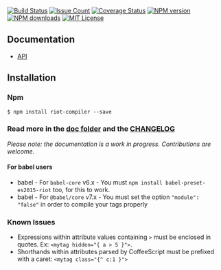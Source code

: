 [![Build Status][travis-image]][travis-url]
[![Issue Count][codeclimate-image]][codeclimate-url]
[![Coverage Status][coverage-image]][coverage-url]
[![NPM version][npm-version-image]][npm-url]
[![NPM downloads][npm-downloads-image]][npm-url]
[![MIT License][license-image]][license-url]

## Documentation

- [API](doc/)

## Installation

### Npm

`$ npm install riot-compiler --save`

### Read more in the [doc folder](doc/) and the [CHANGELOG](CHANGELOG.md)

_Please note: the documentation is a work in progress. Contributions are welcome._

#### For babel users

* babel - For `babel-core` v6.x - You must `npm install babel-preset-es2015-riot` too, for this to work.
* babel - For `@babel/core` v7.x - You must set the option `"module": "false"` in order to compile your tags properly

### Known Issues

* Expressions within attribute values containing `>` must be enclosed in quotes. Ex: `<mytag hidden="{ a > 5 }">`.
* Shorthands within attributes parsed by CoffeeScript must be prefixed with a caret: `<mytag class="{^ c:1 }">`

[travis-image]:  https://img.shields.io/travis/riot/compiler.svg?style=flat-square
[travis-url]:    https://travis-ci.org/riot/compiler
[license-image]: https://img.shields.io/badge/license-MIT-000000.svg?style=flat-square
[license-url]:   LICENSE.txt
[npm-version-image]:   https://img.shields.io/npm/v/riot-compiler.svg?style=flat-square
[npm-downloads-image]: https://img.shields.io/npm/dm/riot-compiler.svg?style=flat-square
[npm-url]:             https://npmjs.org/package/riot-compiler
[coverage-image]:    https://img.shields.io/coveralls/riot/compiler/master.svg?style=flat-square
[coverage-url]:      https://coveralls.io/r/riot/compiler?branch=master
[codeclimate-image]: https://api.codeclimate.com/v1/badges/37de24282e8d113bb0cc/maintainability
[codeclimate-url]:   https://codeclimate.com/github/riot/compiler
